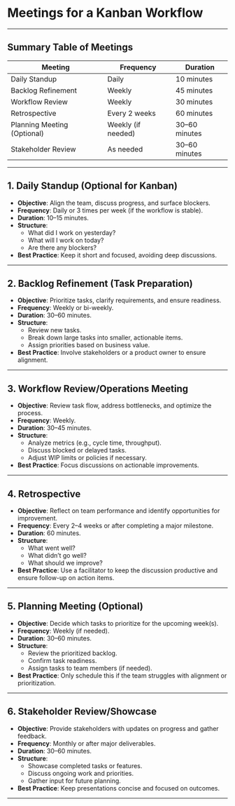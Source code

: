 # Meetings for a Kanban Workflow

---

## Summary Table of Meetings

| **Meeting**                 | **Frequency**      | **Duration**  |
|-----------------------------|--------------------|---------------|
| Daily Standup               | Daily              | 10 minutes    |
| Backlog Refinement          | Weekly             | 45 minutes    |
| Workflow Review             | Weekly             | 30 minutes    |
| Retrospective               | Every 2 weeks      | 60 minutes    |
| Planning Meeting (Optional) | Weekly (if needed) | 30–60 minutes |
| Stakeholder Review          | As needed          | 30–60 minutes |

---

## 1. Daily Standup (Optional for Kanban)

- **Objective**: Align the team, discuss progress, and surface blockers.
- **Frequency**: Daily or 3 times per week (if the workflow is stable).
- **Duration**: 10–15 minutes.
- **Structure**:
    - What did I work on yesterday?
    - What will I work on today?
    - Are there any blockers?
- **Best Practice**: Keep it short and focused, avoiding deep discussions.

---

## 2. Backlog Refinement (Task Preparation)

- **Objective**: Prioritize tasks, clarify requirements, and ensure readiness.
- **Frequency**: Weekly or bi-weekly.
- **Duration**: 30–60 minutes.
- **Structure**:
    - Review new tasks.
    - Break down large tasks into smaller, actionable items.
    - Assign priorities based on business value.
- **Best Practice**: Involve stakeholders or a product owner to ensure alignment.

---

## 3. Workflow Review/Operations Meeting

- **Objective**: Review task flow, address bottlenecks, and optimize the process.
- **Frequency**: Weekly.
- **Duration**: 30–45 minutes.
- **Structure**:
    - Analyze metrics (e.g., cycle time, throughput).
    - Discuss blocked or delayed tasks.
    - Adjust WIP limits or policies if necessary.
- **Best Practice**: Focus discussions on actionable improvements.

---

## 4. Retrospective

- **Objective**: Reflect on team performance and identify opportunities for improvement.
- **Frequency**: Every 2–4 weeks or after completing a major milestone.
- **Duration**: 60 minutes.
- **Structure**:
    - What went well?
    - What didn’t go well?
    - What should we improve?
- **Best Practice**: Use a facilitator to keep the discussion productive and ensure follow-up on action items.

---

## 5. Planning Meeting (Optional)

- **Objective**: Decide which tasks to prioritize for the upcoming week(s).
- **Frequency**: Weekly (if needed).
- **Duration**: 30–60 minutes.
- **Structure**:
    - Review the prioritized backlog.
    - Confirm task readiness.
    - Assign tasks to team members (if needed).
- **Best Practice**: Only schedule this if the team struggles with alignment or prioritization.

---

## 6. Stakeholder Review/Showcase

- **Objective**: Provide stakeholders with updates on progress and gather feedback.
- **Frequency**: Monthly or after major deliverables.
- **Duration**: 30–60 minutes.
- **Structure**:
    - Showcase completed tasks or features.
    - Discuss ongoing work and priorities.
    - Gather input for future planning.
- **Best Practice**: Keep presentations concise and focused on outcomes.

---
